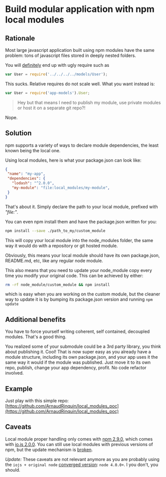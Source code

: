 # Build modular application with npm local modules

## Rationale

Most large javascript application built using npm modules have the same problem: tons of javascript files stored in deeply nested folders.

You will [definitely](https://gist.github.com/branneman/8048520) end up with ugly require such as

```js
var User = require('../../../../models/User');
```

This sucks. Relative requires do not scale well. What you want instead is:

```js
var User = require('app-models').User;
```

> Hey but that means I need to publish my module, use private modules or host it on a separate git repo?!

Nope.

## Solution

npm supports a variety of ways to declare module dependencies, the least known being the local one.

Using local modules, here is what your package.json can look like:

```json
{
 "name": "my-app",
 "dependencies": {
   "lodash": "^2.0.0",
   "my-module": "file:local_modules/my-module",
 }
}
```

That's about it. Simply declare the path to your local module, prefixed with _"file:"_.

You can even npm install them and have the package.json written for you:

```sh
npm install --save ./path_to_my/custom_module
```

This will copy your local module into the node_modules folder, the same way it would do with a repository or git hosted module.

Obviously, this means your local module should have its own package.json, README.md, etc, like any regular node module.

This also means that you need to update your node_module copy every time you modify your original code. This can be achieved by either:

```sh
rm -rf node_module/custom_module && npm install
```

which is easy when you are working on the custom module, but the cleaner way to update it is by bumping its package.json version and running `npm update`

## Additional benefits

You have to force yourself writing coherent, self contained, decoupled modules. That's a good thing.

You realized some of your submodule could be a 3rd party library, you think about publishing it. Cool! That is now super easy as you already have a module structure, including its own package.json, and your app uses it the same way it would if the module was published. Just move it to its own repo, publish, change your app dependency, profit. No code refactor involved.

## Example

Just play with this simple repo: [https://github.com/ArnaudRinquin/local_modules_poc](https://github.com/ArnaudRinquin/local_modules_poc)

## Caveats

Local module proper handling only comes with [npm 2.9.0](https://github.com/iojs/io.js/commit/7c89c4c7acdaa2035ec42195ade689419209c2fd#diff-4ac32a78649ca5bdd8e0ba38b7006a1eR21), which comes with [io.js 2.0.0](https://github.com/iojs/io.js/blob/71dc7152eee93c70ab1a078b07c620e6d67c97fe/CHANGELOG.md#notable-changes). You can still use local modules with previous versions of npm, but the update mechanism is [broken](https://github.com/npm/npm/issues/7426).

_Update:_ These caveats are not relevant anymore as you are probably using the `iojs + original node` [converged version](https://nodejs.org/en/blog/release/v4.0.0/): `node 4.0.0+`. I you don't, you should.
